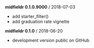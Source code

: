
**midfieldr 0.1.0.9000** / 2018-07-03

- add starter_filter() 
- add graduation rate vignette


**midfieldr 0.1.0** / 2018-06-20

  - development version public on GitHub
  
<!-- major.minor.patch.dev -->
<!-- MAJOR version when you make incompatible API changes ->
<!-- MINOR version add functionality in a backwards-compatible manner ->
<!-- PATCH version backwards-compatible bug fixes ->

<!-- ### New features -->

<!-- ### Minor improvements -->

<!-- ### Bug fixes -->

<!-- ### Deprecated -->

<!-- ### Defunct -->
